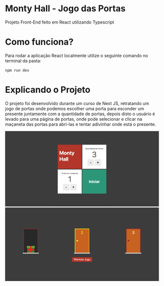 # Monty Hall - Jogo das Portas

Projeto Front-End feito em React utilizando Typescript

# Como funciona?

Para rodar a aplicação React localmente utilize o seguinte comando no terminal da pasta:
```
npm run dev
```

# Explicando o Projeto

O projeto foi desenvolvido durante um curso de Next JS, retratando um jogo de portas onde podemos escolher uma porta para esconder um presente juntamente com a quantidade de portas, depois disto o usuário é levado para uma página de portas, onde pode selecionar e clicar na maçaneta das portas para abrí-las e tentar adivinhar onde está o presente.

![Imagem-aplicacao1](/img-app1.png)
![Imagem-aplicacao2](/img-app2.png)